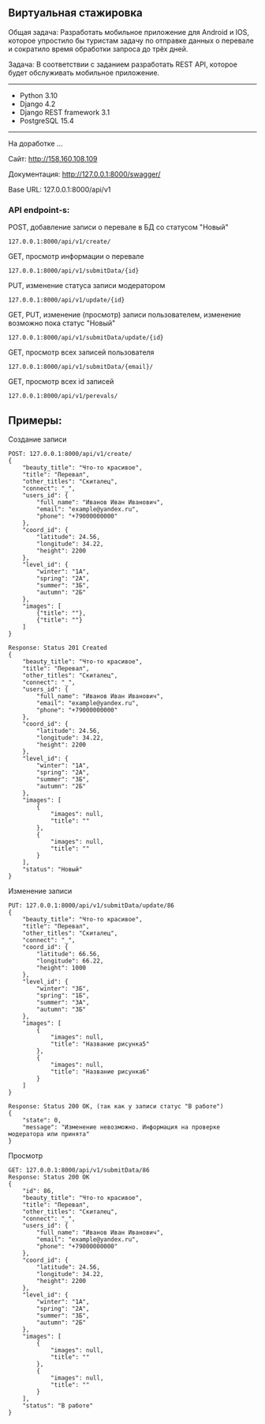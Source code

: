 ## Виртуальная стажировка
Общая задача: Разработать мобильное приложение для Android и IOS, которое упростило бы туристам задачу по отправке данных о перевале и сократило время обработки запроса до трёх дней.

Задача: В соответствии с заданием разработать REST API, которое будет обслуживать мобильное приложение.

---

- Python 3.10
- Django 4.2
- Django REST framework 3.1
- PostgreSQL 15.4

---

На доработке ...

Сайт: http://158.160.108.109

Документация: http://127.0.0.1:8000/swagger/

Base URL: 127.0.0.1:8000/api/v1

### API endpoint-s:

POST, добавление записи о перевале в БД cо статусом "Новый"

    127.0.0.1:8000/api/v1/create/

GET, просмотр информации о перевале

    127.0.0.1:8000/api/v1/submitData/{id}

PUT, изменение статуса записи модератором

    127.0.0.1:8000/api/v1/update/{id}

GET, PUT, изменение (просмотр) записи пользователем, изменение возможно пока статус "Новый"

    127.0.0.1:8000/api/v1/submitData/update/{id}

GET, просмотр всех записей пользователя

    127.0.0.1:8000/api/v1/submitData/{email}/

GET, просмотр всех id записей

    127.0.0.1:8000/api/v1/perevals/

## Примеры:

Создание записи

    POST: 127.0.0.1:8000/api/v1/create/
    {
        "beauty_title": "Что-то красивое",
        "title": "Перевал",
        "other_titles": "Скиталец",
        "connect": "_",
        "users_id": {
            "full_name": "Иванов Иван Иванович",
            "email": "example@yandex.ru",
            "phone": "+79000000000"
        },
        "coord_id": {
            "latitude": 24.56,
            "longitude": 34.22,
            "height": 2200
        },
        "level_id": {
            "winter": "1А",
            "spring": "2А",
            "summer": "3Б",
            "autumn": "2Б"
        },
        "images": [
            {"title": ""},
            {"title": ""}
        ]
    }
    
    Response: Status 201 Created
    {
        "beauty_title": "Что-то красивое",
        "title": "Перевал",
        "other_titles": "Скиталец",
        "connect": "_",
        "users_id": {
            "full_name": "Иванов Иван Иванович",
            "email": "example@yandex.ru",
            "phone": "+79000000000"
        },
        "coord_id": {
            "latitude": 24.56,
            "longitude": 34.22,
            "height": 2200
        },
        "level_id": {
            "winter": "1А",
            "spring": "2А",
            "summer": "3Б",
            "autumn": "2Б"
        },
        "images": [
            {
                "images": null,
                "title": ""
            },
            {
                "images": null,
                "title": ""
            }
        ],
        "status": "Новый"
    }

Изменение записи
    
    PUT: 127.0.0.1:8000/api/v1/submitData/update/86
    {        
        "beauty_title": "Что-то красивое",
        "title": "Перевал",
        "other_titles": "Скиталец",
        "connect": "_",        
        "coord_id": {
            "latitude": 66.56,
            "longitude": 66.22,
            "height": 1000
        },
        "level_id": {
            "winter": "3Б",
            "spring": "1Б",
            "summer": "3А",
            "autumn": "3Б"
        },
        "images": [
            {
                "images": null,
                "title": "Название рисунка5"
            },
            {
                "images": null,
                "title": "Название рисунка6"
            }
        ]        
    }

    Response: Status 200 OK, (так как у записи статус "В работе")
    {
        "state": 0,
        "message": "Изменение невозможно. Информация на проверке модератора или принята"
    }

Просмотр

    GET: 127.0.0.1:8000/api/v1/submitData/86
    Response: Status 200 OK
    {
        "id": 86,
        "beauty_title": "Что-то красивое",
        "title": "Перевал",
        "other_titles": "Скиталец",
        "connect": "_",
        "users_id": {
            "full_name": "Иванов Иван Иванович",
            "email": "example@yandex.ru",
            "phone": "+79000000000"
        },
        "coord_id": {
            "latitude": 24.56,
            "longitude": 34.22,
            "height": 2200
        },
        "level_id": {
            "winter": "1А",
            "spring": "2А",
            "summer": "3Б",
            "autumn": "2Б"
        },
        "images": [
            {
                "images": null,
                "title": ""
            },
            {
                "images": null,
                "title": ""
            }
        ],
        "status": "В работе"
    }